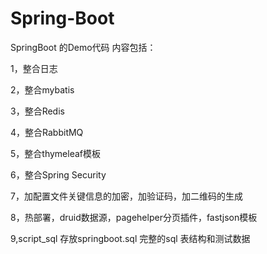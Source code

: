 # Spring-Boot
SpringBoot 的Demo代码
内容包括：

1，整合日志

2，整合mybatis

3，整合Redis

4，整合RabbitMQ

5，整合thymeleaf模板

6，整合Spring Security

7，加配置文件关键信息的加密，加验证码，加二维码的生成

8，热部署，druid数据源，pagehelper分页插件，fastjson模板

9,script_sql 存放springboot.sql  完整的sql  表结构和测试数据

